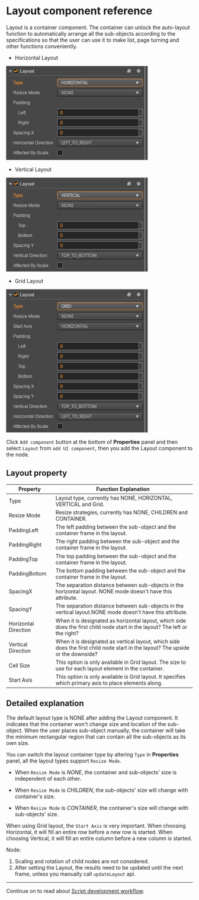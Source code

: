 # Layout component reference

Layout is a container component. The container can unlock the auto-layout function to automatically arrange all the sub-objects according to the specifications so that the user can use it to make list, page turning and other functions conveniently.

- Horizontal Layout

![horizontal-layout](./layout/horizontal-layout.png)

- Vertical Layout

![vertical-layout](./layout/vertical-layout.png)

- Grid Layout

![grid-layout](./layout/grid-layout.png)

Click `Add component` button at the bottom of **Properties** panel and then select `Layout` from `add UI component`, then you add the Layout component to the node.


## Layout property

| Property            | Function Explanation                                                                                                            |
| --------------       | -----------                                                                                                                     |
| Type                 | Layout type, currently has NONE, HORIZONTAL, VERTICAL and Grid.                                                                 |
| Resize Mode          | Resize strategies, currently has NONE, CHILDREN and CONTAINER.                                                                  |
| PaddingLeft          | The left padding between the sub-object and the container frame in the layout.                                                  |
| PaddingRight         | The right padding between the sub-object and the container frame in the layout.                                             |
| PaddingTop           | The top padding between the sub-object and the container frame in the layout.                                               |
| PaddingBottom        | The bottom padding between the sub-object and the container frame in the layout.                                            |
| SpacingX             | The separation distance between sub-objects in the horizontal layout. NONE mode doesn't have this attribute.                    |
| SpacingY             | The separation distance between sub-objects in the vertical layout.NONE mode doesn't have this attribute.                       |
| Horizontal Direction | When it is designated as horizontal layout, which side does the first child node start in the layout? The left or the right?    |
| Vertical Direction   | When it is designated as vertical layout, which side does the first child node start in the layout? The upside or the downside? |
| Cell Size            | This option is only available in Grid layout. The size to use for each layout element in the container.                         |
| Start Axis           | This option is only available is Grid layout. It specifies which primary axis to place elements along.                          |

## Detailed explanation

The default layout type is NONE after adding the Layout component. It indicates that the container won't change size and location of the sub-object. When the user places sub-object manually, the container will take the minimum rectangular region that can contain all the sub-objects as its own size.

You can switch the layout container type by altering `Type` in **Properties** panel, all the layout
types support `Resize Mode`.

- When `Resize Mode` is *NONE*, the container and sub-objects' size is independent of each other.

- When `Resize Mode` is *CHILDREN*, the sub-objects' size will change with container's size.

- When `Resize Mode` is *CONTAINER*, the container's size will change with sub-objects' size.

When using Grid layout, the `Start Axis` is very important. When choosing Horizontal, it will fill an entire
row before a new row is started. When choosing Vertical, it will fill an entire column before a new column is started.

Node:
1. Scaling and rotation of child nodes are not considered.
2. After setting the Layout, the results need to be updated until the next frame, unless you manually call `updateLayout` api.

---

Continue on to read about [Script development workflow](../scripting/index.md).
